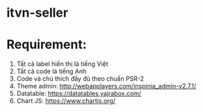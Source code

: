 # itvn-seller
# Requirement:
 1. Tất cả label hiển thị là tiếng Việt
 2. Tất cả code là tiếng Anh
 3. Code và chú thích đầy đủ theo chuẩn PSR-2
 4. Theme admin: http://webapplayers.com/inspinia_admin-v2.7.1/
 5. Datatable: https://datatables.yajrabox.com/
 6. Chart JS: https://www.chartjs.org/